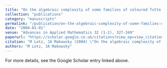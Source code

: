 ```yaml
---
title: "On the algebraic complexity of some families of coloured Tutte polynomials"
collection: "publications"
category: "manuscripts"
permalink: "/publication/on-the-algebraic-complexity-of-some-families-of-coloured-tutte-polynomials"
date: "2004-01-01"
venue: "Advances in Applied Mathematics 32 (1-2), 327-349"
paperurl: "https://scholar.google.co.uk/citations?view_op=view_citation&hl=en&user=ALeJ0sAAAAAJ&pagesize=100&sortby=pubdate&citation_for_view=ALeJ0sAAAAAJ:u-x6o8ySG0sC"
citation: "M Lotz, JA Makowsky (2004) \"On the algebraic complexity of some families of coloured Tutte polynomials.\" <i>Advances in Applied Mathematics 32 (1-2), 327-349</i>"
authors: "M Lotz, JA Makowsky"
---
```


For more details, see the Google Scholar entry linked above.
